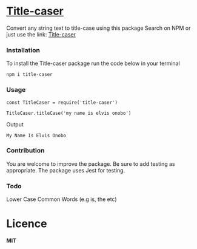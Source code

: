 # [Title-caser](https://www.npmjs.com/package/title-caser)
 Convert any string text to title-case using this package
 Search on NPM or just use the link: [Title-caser](https://www.npmjs.com/package/title-caser)
 
### Installation
To install the Title-caser package run the code below in your terminal

```npm i title-caser```
 
### Usage
```const TitleCaser = require('title-caser')```
 
```TitleCaser.titleCase('my name is elvis onobo')```

Output

```My Name Is Elvis Onobo```

### Contribution
You are welcome to improve the package. Be sure to add testing as appropriate. 
The package uses Jest for testing.

### Todo
Lower Case Common Words (e.g is, the etc)

# Licence
**MIT**

